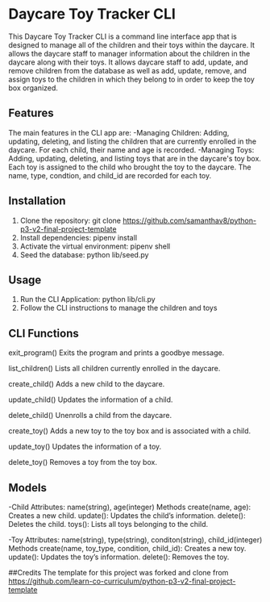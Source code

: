 # Daycare Toy Tracker CLI

This Daycare Toy Tracker CLI is a command line interface app that is designed to manage all of the children and their toys within the daycare. It allows the daycare staff to manager information about the children in the daycare along with their toys. It allows daycare staff to add, update, and remove children from the database as well as add, update, remove, and assign toys to the children in which they belong to in order to keep the toy box organized. 

## Features
The main features in the CLI app are:
-Managing Children: Adding, updating, deleting, and listing the children that are currently enrolled in the daycare. For each child, their name and age is recorded. 
-Managing Toys: Adding, updating, deleting, and listing toys that are in the daycare's toy box. Each toy is assigned to the child who brought the toy to the daycare. The name, type, condtion, and child_id are recorded for each toy. 

## Installation 
1. Clone the repository: git clone https://github.com/samanthav8/python-p3-v2-final-project-template
2. Install dependencies: pipenv install
3. Activate the virtual environment: pipenv shell
4. Seed the database: python lib/seed.py

## Usage
1. Run the CLI Application: python lib/cli.py
2. Follow the CLI instructions to manage the children and toys

## CLI Functions

exit_program()
Exits the program and prints a goodbye message.

list_children()
Lists all children currently enrolled in the daycare.

create_child()
Adds a new child to the daycare.

update_child()
Updates the information of a child.

delete_child()
Unenrolls a child from the daycare.

create_toy()
Adds a new toy to the toy box and is associated with a child.

update_toy()
Updates the information of a toy.

delete_toy()
Removes a toy from the toy box.

## Models
-Child
Attributes: name(string), age(integer)
Methods
create(name, age): Creates a new child.
update(): Updates the child’s information.
delete(): Deletes the child.
toys(): Lists all toys belonging to the child.

-Toy
Attributes: name(string), type(string), conditon(string), child_id(integer)
Methods
create(name, toy_type, condition, child_id): Creates a new toy.
update(): Updates the toy’s information.
delete(): Removes the toy.

##Credits
The template for this project was forked and clone from https://github.com/learn-co-curriculum/python-p3-v2-final-project-template